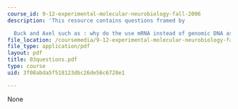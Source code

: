 ```yaml
---
course_id: 9-12-experimental-molecular-neurobiology-fall-2006
description: 'This resource contains questions framed by

  Buck and Axel such as : why do the use mRNA instead of genomic DNA as starting material?'
file_location: /coursemedia/9-12-experimental-molecular-neurobiology-fall-2006/3f08abda5f518123dbc26de56c6728e1_03questions.pdf
file_type: application/pdf
layout: pdf
title: 03questions.pdf
type: course
uid: 3f08abda5f518123dbc26de56c6728e1

---
```

None